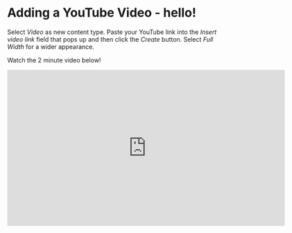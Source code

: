 # Adding a YouTube Video - hello!


Select _Video_ as new content type. Paste your YouTube link into the _Insert video link_ field that pops up and then 
click the _Create_ button. Select _Full Width_ for a wider appearance.

Watch the 2 minute video below!

<iframe src="https://player.vimeo.com/video/174627600" width="640" height="360" frameborder="0" webkitallowfullscreen mozallowfullscreen allowfullscreen></iframe>


